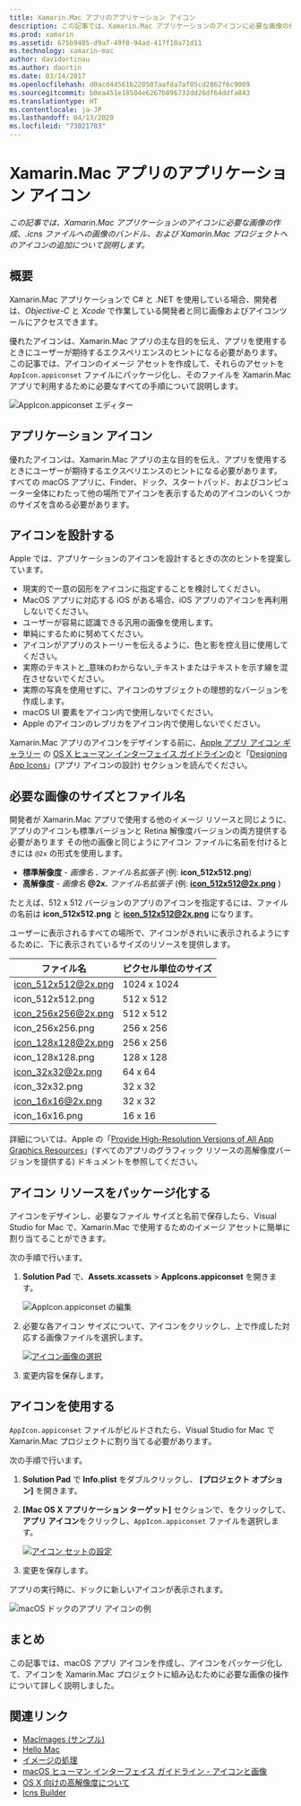 ```yaml
---
title: Xamarin.Mac アプリのアプリケーション アイコン
description: この記事では、Xamarin.Mac アプリケーションのアイコンに必要な画像の作成、.icns ファイルへの画像のバンドル、および Xamarin.Mac プロジェクトへのアイコンの追加について説明します。
ms.prod: xamarin
ms.assetid: 675b9405-d9a7-49f0-94ad-417f10a71d11
ms.technology: xamarin-mac
author: davidortinau
ms.author: daortin
ms.date: 03/14/2017
ms.openlocfilehash: d0acd44561b220507aafda7af05cd2862f6c9009
ms.sourcegitcommit: b0ea451e18504e6267b896732dd26df64ddfa843
ms.translationtype: HT
ms.contentlocale: ja-JP
ms.lasthandoff: 04/13/2020
ms.locfileid: "73021703"
---
```

# <a name="application-icon-for-xamarinmac-apps"></a>Xamarin.Mac アプリのアプリケーション アイコン

_この記事では、Xamarin.Mac アプリケーションのアイコンに必要な画像の作成、.icns ファイルへの画像のバンドル、および Xamarin.Mac プロジェクトへのアイコンの追加について説明します。_

## <a name="overview"></a>概要

Xamarin.Mac アプリケーションで C# と .NET を使用している場合、開発者は、*Objective-C* と *Xcode* で作業している開発者と同じ画像およびアイコンツールにアクセスできます。

優れたアイコンは、Xamarin.Mac アプリの主な目的を伝え、アプリを使用するときにユーザーが期待するエクスペリエンスのヒントになる必要があります。 この記事では、アイコンのイメージ アセットを作成して、それらのアセットを `AppIcon.appiconset` ファイルにパッケージ化し、そのファイルを Xamarin.Mac アプリで利用するために必要なすべての手順について説明します。

![AppIcon.appiconset エディター](app-icon-images/intro01.png "AppIcon.appiconset エディター")

## <a name="application-icon"></a>アプリケーション アイコン

優れたアイコンは、Xamarin.Mac アプリの主な目的を伝え、アプリを使用するときにユーザーが期待するエクスペリエンスのヒントになる必要があります。 すべての macOS アプリに、Finder、ドック、スタートパッド、およびコンピューター全体にわたって他の場所でアイコンを表示するためのアイコンのいくつかのサイズを含める必要があります。

## <a name="designing-the-icon"></a>アイコンを設計する

Apple では、アプリケーションのアイコンを設計するときの次のヒントを提案しています。

- 現実的で一意の図形をアイコンに指定することを検討してください。
- MacOS アプリに対応する iOS がある場合、iOS アプリのアイコンを再利用しないでください。
- ユーザーが容易に認識できる汎用の画像を使用します。
- 単純にするために努めてください。
- アイコンがアプリのストーリーを伝えるように、色と影を控え目に使用してください。
- 実際のテキストと_意味のわからない_テキストまたはテキストを示す線を混在させないでください。
- 実際の写真を使用せずに、アイコンのサブジェクトの理想的なバージョンを作成します。
- macOS UI 要素をアイコン内で使用しないでください。
- Apple のアイコンのレプリカをアイコン内で使用しないでください。

Xamarin.Mac アプリのアイコンをデザインする前に、[Apple アプリ アイコン ギャラリー](https://developer.apple.com/library/mac/documentation/UserExperience/Conceptual/OSXHIGuidelines/Gallery.html#//apple_ref/doc/uid/20000957-CH88-SW1) の [OS X ヒューマン インターフェイス ガイドラインの](https://developer.apple.com/library/mac/documentation/UserExperience/Conceptual/OSXHIGuidelines/)と「[Designing App Icons](https://developer.apple.com/library/mac/documentation/UserExperience/Conceptual/OSXHIGuidelines/Designing.html#//apple_ref/doc/uid/20000957-CH87-SW1)」(アプリ アイコンの設計) セクションを読んでください。

## <a name="required-image-sizes-and-filenames"></a>必要な画像のサイズとファイル名

開発者が Xamarin.Mac アプリで使用する他のイメージ リソースと同じように、アプリのアイコンも標準バージョンと Retina 解像度バージョンの両方提供する必要があります その他の画像と同じようにアイコン ファイルに名前を付けるときには `@2x` の形式を使用します。

- **標準解像度**  - _画像名_ **.** _ファイル名拡張子_ (例: **icon_512x512.png**)
- **高解像度**  - _画像名_ **@2x.** _ファイル名拡張子_ (例: **icon_512x512@2x.png** )

たとえば、512 x 512 バージョンのアプリのアイコンを指定するには、ファイルの名前は **icon_512x512.png** と **icon_512x512@2x.png** になります。

ユーザーに表示されるすべての場所で、アイコンがきれいに表示されるようにするために、下に表示されているサイズのリソースを提供します。

|ファイル名|ピクセル単位のサイズ|
|---|---|
|icon_512x512@2x.png|1024 x 1024|
|icon_512x512.png|512 x 512|
|icon_256x256@2x.png|512 x 512|
|icon_256x256.png|256 x 256|
|icon_128x128@2x.png|256 x 256|
|icon_128x128.png|128 x 128|
|icon_32x32@2x.png|64 x 64|
|icon_32x32.png|32 x 32|
|icon_16x16@2x.png|32 x 32|
|icon_16x16.png|16 x 16|

詳細については、Apple の「[Provide High-Resolution Versions of All App Graphics Resources](https://developer.apple.com/library/mac/documentation/GraphicsAnimation/Conceptual/HighResolutionOSX/Optimizing/Optimizing.html#//apple_ref/doc/uid/TP40012302-CH7-SW3)」(すべてのアプリのグラフィック リソースの高解像度バージョンを提供する) ドキュメントを参照してください。

## <a name="packaging-the-icon-resources"></a>アイコン リソースをパッケージ化する

アイコンをデザインし、必要なファイル サイズと名前で保存したら、Visual Studio for Mac で、Xamarin.Mac で使用するためのイメージ アセットに簡単に割り当てることができます。

次の手順で行います。

1. **Solution Pad** で、**Assets.xcassets** > **AppIcons.appiconset** を開きます。 

    ![AppIcon.appiconset の編集](app-icon-images/intro01.png "AppIcon.appiconset の編集")
2. 必要な各アイコン サイズについて、アイコンをクリックし、上で作成した対応する画像ファイルを選択します。 

    [![アイコン画像の選択](app-icon-images/intro02.png "アイコン画像の選択")](app-icon-images/intro02-large.png#lightbox)
3. 変更内容を保存します。

## <a name="using-the-icon"></a>アイコンを使用する

`AppIcon.appiconset` ファイルがビルドされたら、Visual Studio for Mac で Xamarin.Mac プロジェクトに割り当てる必要があります。

次の手順で行います。

1. **Solution Pad** で **Info.plist** をダブルクリックし、 **[プロジェクト オプション]** を開きます。
2. **[Mac OS X アプリケーション ターゲット]** セクションで、をクリックして、**アプリ アイコン**をクリックし、`AppIcon.appiconset` ファイルを選択します。 

    [![アイコン セットの設定](app-icon-images/icon01.png "アイコン セットの設定")](app-icon-images/icon01-large.png#lightbox)
3. 変更を保存します。

アプリの実行時に、ドックに新しいアイコンが表示されます。

![macOS ドックのアプリ アイコンの例](app-icon-images/icon04.png "macOS ドックのアプリ アイコンの例")

## <a name="summary"></a>まとめ

この記事では、macOS アプリ アイコンを作成し、アイコンをパッケージ化して、アイコンを Xamarin.Mac プロジェクトに組み込むために必要な画像の操作について詳しく説明しました。

## <a name="related-links"></a>関連リンク

- [MacImages (サンプル)](https://docs.microsoft.com/samples/xamarin/mac-samples/macimages)
- [Hello Mac](~/mac/get-started/hello-mac.md)
- [イメージの処理](~/mac/app-fundamentals/image.md)
- [macOS ヒューマン インターフェイス ガイドライン - アイコンと画像](https://developer.apple.com/macos/human-interface-guidelines/icons-and-images/image-size-and-resolution/)
- [OS X 向けの高解像度について](https://developer.apple.com/library/content/documentation/GraphicsAnimation/Conceptual/HighResolutionOSX/Introduction/Introduction.html)
- [Icns Builder](https://itunes.apple.com/us/app/icns-builder/id554660130?mt=12)
